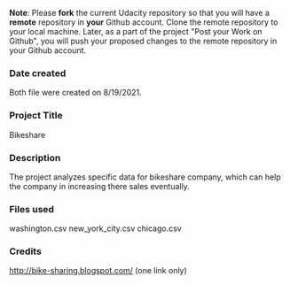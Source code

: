 **Note**: Please **fork** the current Udacity repository so that you will have a **remote** repository in **your** Github account. Clone the remote repository to your local machine. Later, as a part of the project "Post your Work on Github", you will push your proposed changes to the remote repository in your Github account.

### Date created
Both file were created on 8/19/2021.


### Project Title
Bikeshare


### Description
The project analyzes specific data for bikeshare company, which can help the company in increasing there sales eventually.

### Files used
washington.csv
new_york_city.csv
chicago.csv


### Credits
http://bike-sharing.blogspot.com/ (one link only)
